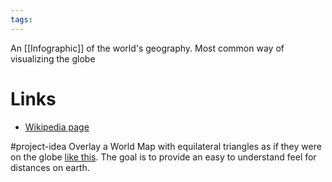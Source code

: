 ```yaml
---
tags:
---
```


An [[Infographic]] of the world's geography. Most common way of visualizing the globe

# Links

- [Wikipedia page](https://en.wikipedia.org/wiki/Mercator_projection)

#project-idea Overlay a World Map with equilateral triangles as if they were on the globe [like this](https://www.freesteel.co.uk/wpblog/2013/07/15/triangulating-a-sphere/). The goal is to provide an easy to understand feel for distances on earth.
